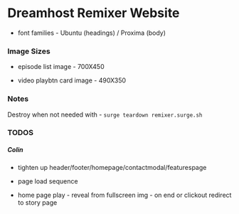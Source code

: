 
# Dreamhost Remixer Website

* font families - Ubuntu (headings) / Proxima (body)

### Image Sizes

* episode list image - 700X450

* video playbtn card image - 490X350


### Notes

Destroy when not needed with - `surge teardown remixer.surge.sh`



### TODOS

##### Colin

- tighten up header/footer/homepage/contactmodal/featurespage
- page load sequence

- home page play - reveal from fullscreen img - on end or clickout redirect to story page